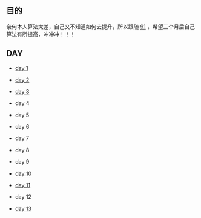 ## 目的

奈何本人算法太差，自己又不知道如何去提升，所以跟随 [91](https://lucifer.ren/blog/2021/12/03/91algo-6/) ，希望三个月后自己算法有所提高，冲冲冲！！！

## DAY

- [day 1](./day/day1.md)

- [day 2](day/day2.md)

- [day 3](day/day3.md)

- day 4

- day 5

- day 6

- day 7

- day 8

- day 9

- [day 10](day/day10.md)

- [day 11](day/day11.md)

- day 12

- [day 13](day/day13.md)

  